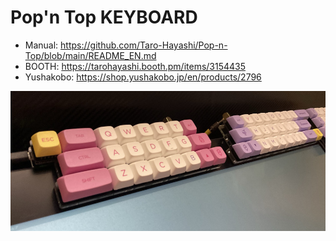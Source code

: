 # Pop'n Top KEYBOARD
- Manual: https://github.com/Taro-Hayashi/Pop-n-Top/blob/main/README_EN.md
- BOOTH: https://tarohayashi.booth.pm/items/3154435
- Yushakobo: https://shop.yushakobo.jp/en/products/2796

![](https://github.com/Taro-Hayashi/Pop-n-Top/blob/main/img/popntop.png)
